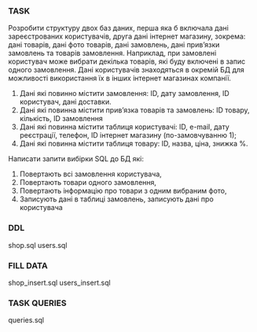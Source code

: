 ### TASK

Розробити структуру двох баз даних, перша яка б включала дані зареєстрованих користувачів, друга
дані інтернет магазину, зокрема: дані товарів, дані фото товарів, дані замовлень, дані прив’язки
замовлень та товарів замовлення. Наприклад, при замовлені користувач може вибрати декілька
товарів, які буду включені в запис одного замовлення. Дані користувачів знаходяться в окремій БД
для можливості використання їх в інших інтернет магазинах компанії.

1. Дані які повинно містити замовлення: ID, дату замовлення, ID користувач, дані доставки.
2. Дані які повинна містити прив’язка товарів та замовлень: ID товару, кількість, ID замовлення
3. Дані які повинна містити таблиця користувачі: ID, e-mail, дату реєстрації, телефон, ID інтернет
магазину (по-замовчуванню 1);
4. Дані які повинна містити таблиця товару: ID, назва, ціна, знижка %.


Написати запити вибірки SQL до БД які:
1. Повертають всі замовлення користувача,
2. Повертають товари одного замовлення,
3. Повертають інформацію про товари з одним вибраним фото,
4. Записують дані в таблиці замовлень, записують дані про користувача

### DDL 
shop.sql
users.sql

### FILL DATA
shop_insert.sql
users_insert.sql

### TASK QUERIES
queries.sql


